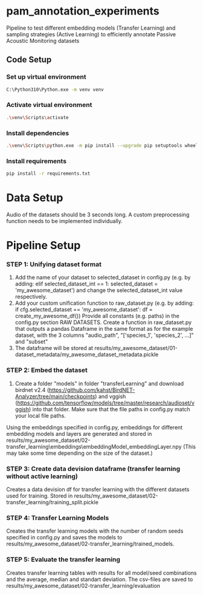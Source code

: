 # pam_annotation_experiments
Pipeline to test different embedding models (Transfer Learning) and sampling strategies (Active Learning) to efficiently annotate Passive Acoustic Monitoring datasets

## Code Setup

### Set up virtual environment
```bash
C:\Python310\Python.exe -m venv venv
```

### Activate virtual environment
```bash
.\venv\Scripts\activate
```

### Install dependencies

```bash
.\venv\Scripts\python.exe -m pip install --upgrade pip setuptools wheel
```

### Install requirements

```bash
pip install -r requirements.txt 
```

# Data Setup
Audio of the datasets should be 3 seconds long.
A custom preprocessing function needs to be implemented individually.

# Pipeline Setup
### STEP 1: Unifying dataset format
1. Add the name of your dataset to selected_dataset in config.py 
(e.g. by adding: elif selected_dataset_int == 1: selected_dataset = 'my_awesome_dataset')
and change the selected_dataset_int value respectively. 
2. Add your custom unification function to raw_dataset.py 
(e.g. by adding: if cfg.selected_dataset == 'my_awesome_dataset': df = create_my_awesome_df())
Provide all constants (e.g. paths) in the config.py section RAW DATASETS.
Create a function in raw_dataset.py that outputs a pandas Dataframe in the same format as for the example 
dataset, with the 3 columns "audio_path", "['species_1', 'species_2', ...]" and "subset"
3. The dataframe will be stored at 
results/my_awesome_dataset/01-dataset_metadata/my_awesome_dataset_metadata.pickle

### STEP 2: Embed the dataset
1. Create a folder "models" in folder "transferLearning" and download birdnet v2.4 (https://github.com/kahst/BirdNET-Analyzer/tree/main/checkpoints)
and vggish (https://github.com/tensorflow/models/tree/master/research/audioset/vggish) into that folder.
Make sure that the file paths in config.py match your local file paths.

Using the embeddings specified in config.py, embeddings for different embedding models and layers are generated 
and stored in results/my_awesome_dataset/02-transfer_learning\embeddings\embeddingModel_embeddingLayer.npy
(This may take some time depending on the size of the dataset.)

### STEP 3: Create data devision dataframe (transfer learning without active learning)
Creates a data devision df for transfer learning with the different datasets used for training. Stored in
results/my_awesome_dataset/02-transfer_learning/training_split.pickle

### STEP 4: Transfer Learning Models
Creates the transfer learning models with the number of random seeds specified in config.py and saves the models to
results/my_awesome_dataset/02-transfer_learning/trained_models.

### STEP 5: Evaluate the transfer learning
Creates transfer learning tables with results for all model/seed combinations and the average, median and standart deviation.
The csv-files are saved to results/my_awesome_dataset/02-transfer_learning/evaluation




